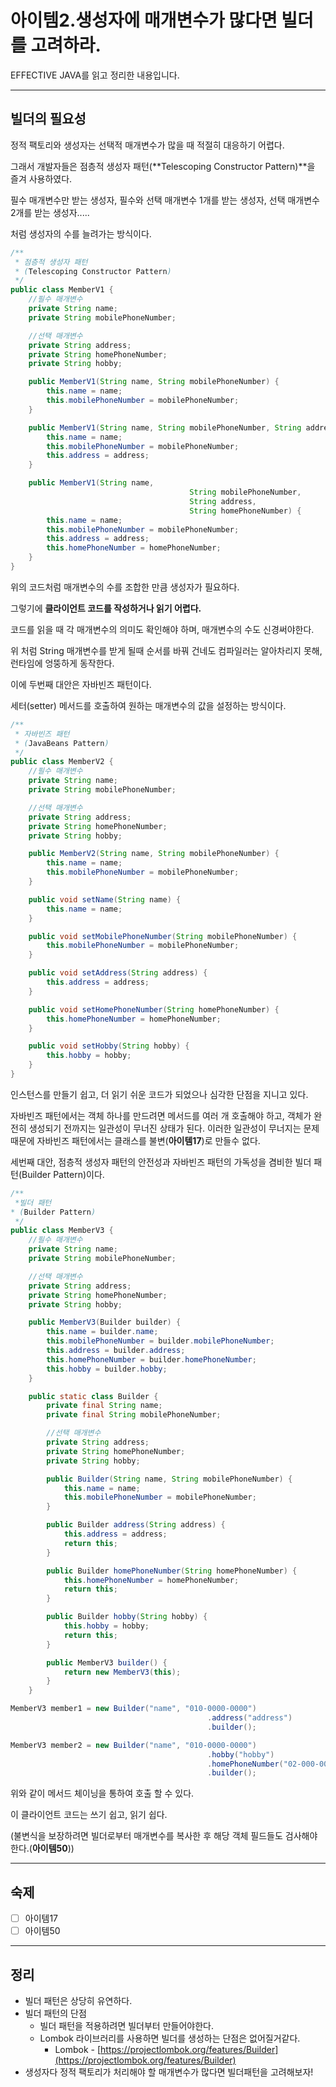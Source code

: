 # 아이템2.생성자에 매개변수가 많다면 빌더를 고려하라.

EFFECTIVE JAVA를 읽고 정리한 내용입니다.

---

## 빌더의 필요성

정적 팩토리와 생성자는 선택적 매개변수가 많을 때 적절히 대응하기 어렵다.

그래서 개발자들은 점층적 생성자 패턴(**Telescoping Constructor Pattern)**을 즐겨 사용하였다.

필수 매개변수만 받는 생성자, 필수와 선택 매개변수 1개를 받는 생성자, 선택 매개변수 2개를 받는 생성자.....

처럼 생성자의 수를 늘려가는 방식이다.

```java
/**
 * 점층적 생성자 패턴
 * (Telescoping Constructor Pattern)
 */
public class MemberV1 {
    //필수 매개변수
    private String name;
    private String mobilePhoneNumber;

    //선택 매개변수
    private String address;
    private String homePhoneNumber;
    private String hobby;

    public MemberV1(String name, String mobilePhoneNumber) {
        this.name = name;
        this.mobilePhoneNumber = mobilePhoneNumber;
    }

    public MemberV1(String name, String mobilePhoneNumber, String address) {
        this.name = name;
        this.mobilePhoneNumber = mobilePhoneNumber;
        this.address = address;
    }

    public MemberV1(String name, 
										String mobilePhoneNumber, 
										String address, 
										String homePhoneNumber) {
        this.name = name;
        this.mobilePhoneNumber = mobilePhoneNumber;
        this.address = address;
        this.homePhoneNumber = homePhoneNumber;
    }
}
```

위의 코드처럼 매개변수의 수를 조합한 만큼 생성자가 필요하다.

그렇기에 **클라이언트 코드를 작성하거나 읽기 어렵다.**

코드를 읽을 때 각 매개변수의 의미도 확인해야 하며, 매개변수의 수도 신경써야한다.

위 처럼 String 매개변수를 받게 될때 순서를 바꿔 건네도 컴파일러는 알아차리지 못해, 런타임에 엉뚱하게 동작한다.

이에 두번째 대안은 자바빈즈 패턴이다.

세터(setter) 메서드를 호출하여 원하는 매개변수의 값을 설정하는 방식이다.

```java
/**
 * 자바빈즈 패턴
 * (JavaBeans Pattern)
 */
public class MemberV2 {
    //필수 매개변수
    private String name;
    private String mobilePhoneNumber;

    //선택 매개변수
    private String address;
    private String homePhoneNumber;
    private String hobby;

    public MemberV2(String name, String mobilePhoneNumber) {
        this.name = name;
        this.mobilePhoneNumber = mobilePhoneNumber;
    }

    public void setName(String name) {
        this.name = name;
    }

    public void setMobilePhoneNumber(String mobilePhoneNumber) {
        this.mobilePhoneNumber = mobilePhoneNumber;
    }

    public void setAddress(String address) {
        this.address = address;
    }

    public void setHomePhoneNumber(String homePhoneNumber) {
        this.homePhoneNumber = homePhoneNumber;
    }

    public void setHobby(String hobby) {
        this.hobby = hobby;
    }
}
```

인스턴스를 만들기 쉽고, 더 읽기 쉬운 코드가 되었으나 심각한 단점을 지니고 있다.

자바빈즈 패턴에서는 객체 하나를 만드려면 메서드를 여러 개 호출해야 하고, 객체가 완전히 생성되기 전까지는 일관성이 무너진 상태가 된다. 이러한 일관성이 무너지는 문제 때문에 자바빈즈 패턴에서는 클래스를 불변(**아이템17**)로 만들수 없다.

세번째 대안, 점층적 생성자 패턴의 안전성과 자바빈즈 패턴의 가독성을 겸비한 빌더 패턴(Builder Pattern)이다.

```java
/**
 *빌더 패턴
* (Builder Pattern)
 */
public class MemberV3 {
    //필수 매개변수
    private String name;
    private String mobilePhoneNumber;

    //선택 매개변수
    private String address;
    private String homePhoneNumber;
    private String hobby;

    public MemberV3(Builder builder) {
        this.name = builder.name;
        this.mobilePhoneNumber = builder.mobilePhoneNumber;
        this.address = builder.address;
        this.homePhoneNumber = builder.homePhoneNumber;
        this.hobby = builder.hobby;
    }

    public static class Builder {
        private final String name;
        private final String mobilePhoneNumber;

        //선택 매개변수
        private String address;
        private String homePhoneNumber;
        private String hobby;

        public Builder(String name, String mobilePhoneNumber) {
            this.name = name;
            this.mobilePhoneNumber = mobilePhoneNumber;
        }

        public Builder address(String address) {
            this.address = address;
            return this;
        }

        public Builder homePhoneNumber(String homePhoneNumber) {
            this.homePhoneNumber = homePhoneNumber;
            return this;
        }

        public Builder hobby(String hobby) {
            this.hobby = hobby;
            return this;
        }

        public MemberV3 builder() {
            return new MemberV3(this);
        }
    }
```

```java
MemberV3 member1 = new Builder("name", "010-0000-0000")
											.address("address")
											.builder();

MemberV3 member2 = new Builder("name", "010-0000-0000")
											.hobby("hobby")
											.homePhoneNumber("02-000-0000")
											.builder();
```

위와 같이 메서드 체이닝을 통하여 호출 할 수 있다.

이 클라이언트 코드는 쓰기 쉽고, 읽기 쉽다.

(불변식을 보장하려면 빌더로부터 매개변수를 복사한 후 해당 객체 필드들도 검사해야 한다.(**아이템50**))

---

## 숙제

- [ ]  아이템17
- [ ]  아이템50

---

## 정리

- 빌더 패턴은 상당히 유연하다.
- 빌더 패턴의 단점
    - 빌더 패턴을 적용하려면 빌더부터 만들어야한다.
    - Lombok 라이브러리를 사용하면 빌더를 생성하는 단점은 없어질거같다.
        - Lombok - [https://projectlombok.org/features/Builder](https://projectlombok.org/features/Builder)
- 생성자다 정적 팩토리가 처리해야 할 매개변수가 많다면 빌더패턴을 고려해보자!
